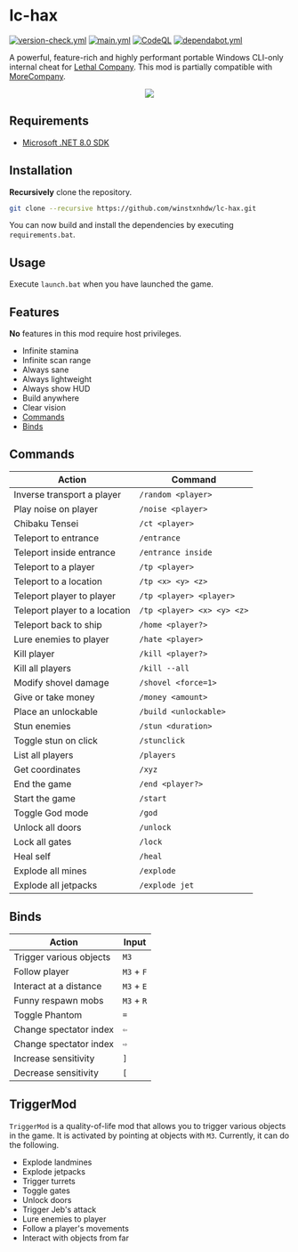 # lc-hax

[![version-check.yml](https://github.com/winstxnhdw/lc-hax/actions/workflows/version-check.yml/badge.svg)](https://github.com/winstxnhdw/lc-hax/actions/workflows/version-check.yml)
[![main.yml](https://github.com/winstxnhdw/lc-hax/actions/workflows/main.yml/badge.svg)](https://github.com/winstxnhdw/lc-hax/actions/workflows/main.yml)
[![CodeQL](https://github.com/winstxnhdw/lc-hax/actions/workflows/github-code-scanning/codeql/badge.svg)](https://github.com/winstxnhdw/lc-hax/actions/workflows/github-code-scanning/codeql)
[![dependabot.yml](https://github.com/winstxnhdw/lc-hax/actions/workflows/dependabot.yml/badge.svg)](https://github.com/winstxnhdw/lc-hax/actions/workflows/dependabot.yml)

A powerful, feature-rich and highly performant portable Windows CLI-only internal cheat for [Lethal Company](https://en.wikipedia.org/wiki/Lethal_Company). This mod is partially compatible with [MoreCompany](https://github.com/notnotnotswipez/MoreCompany).


<div align="center">
    <img src="https://raw.githubusercontent.com/wiki/winstxnhdw/lc-hax/resources/inverse.gif" />
</div>

## Requirements

- [Microsoft .NET 8.0 SDK](https://dotnet.microsoft.com/en-us/download)

## Installation

**Recursively** clone the repository.

```bash
git clone --recursive https://github.com/winstxnhdw/lc-hax.git
```

You can now build and install the dependencies by executing `requirements.bat`.

## Usage

Execute `launch.bat` when you have launched the game.

## Features

**No** features in this mod require host privileges.

- Infinite stamina
- Infinite scan range
- Always sane
- Always lightweight
- Always show HUD
- Build anywhere
- Clear vision
- [Commands](#commands)
- [Binds](#binds)

## Commands

| Action                        | Command                    |
| ----------------------------- | -------------------------- |
| Inverse transport a player    | `/random <player>`         |
| Play noise on player          | `/noise <player>`          |
| Chibaku Tensei                | `/ct <player>`             |
| Teleport to entrance          | `/entrance`                |
| Teleport inside entrance      | `/entrance inside`         |
| Teleport to a player          | `/tp <player>`             |
| Teleport to a location        | `/tp <x> <y> <z>`          |
| Teleport player to player     | `/tp <player> <player>`    |
| Teleport player to a location | `/tp <player> <x> <y> <z>` |
| Teleport back to ship         | `/home <player?>`          |
| Lure enemies to player        | `/hate <player>`           |
| Kill player                   | `/kill <player?>`          |
| Kill all players              | `/kill --all`              |
| Modify shovel damage          | `/shovel <force=1>`        |
| Give or take money            | `/money <amount>`          |
| Place an unlockable           | `/build <unlockable>`      |
| Stun enemies                  | `/stun <duration>`         |
| Toggle stun on click          | `/stunclick`               |
| List all players              | `/players`                 |
| Get coordinates               | `/xyz`                     |
| End the game                  | `/end <player?>`           |
| Start the game                | `/start`                   |
| Toggle God mode               | `/god`                     |
| Unlock all doors              | `/unlock`                  |
| Lock all gates                | `/lock`                    |
| Heal self                     | `/heal`                    |
| Explode all mines             | `/explode`                 |
| Explode all jetpacks          | `/explode jet`             |

## Binds

| Action                      | Input      |
| --------------------------  | ---------- |
| Trigger various objects     | `M3`       |
| Follow player               | `M3` + `F` |
| Interact at a distance      | `M3` + `E` |
| Funny respawn mobs          | `M3` + `R` |
| Toggle Phantom              | `=`        |
| Change spectator index      | `⇦`        |
| Change spectator index      | `⇨`        |
| Increase sensitivity        | `]`        |
| Decrease sensitivity        | `[`        |

## TriggerMod

`TriggerMod` is a quality-of-life mod that allows you to trigger various objects in the game. It is activated by pointing at objects with `M3`. Currently, it can do the following.

- Explode landmines
- Explode jetpacks
- Trigger turrets
- Toggle gates
- Unlock doors
- Trigger Jeb's attack
- Lure enemies to player
- Follow a player's movements
- Interact with objects from far
